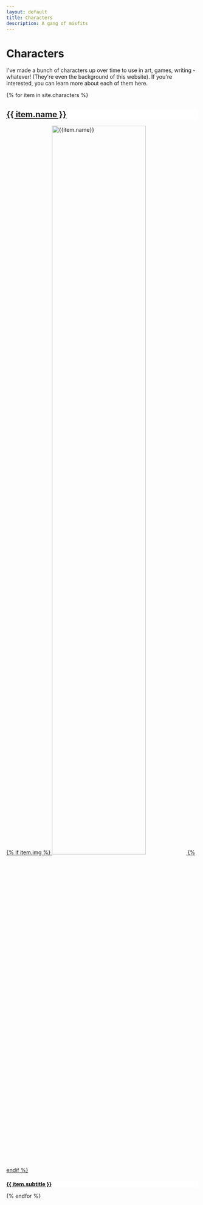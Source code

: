 ```yaml
---
layout: default
title: Characters
description: A gang of misfits
---
```

# Characters

I've made a bunch of characters up over time to use in art, games, writing - whatever! (They're even the background of this website). If you're interested, you can learn more about each of them here.

<div class='card-container'>
{% for item in site.characters %}

<a href='{{ item.url }}'>
<div class='char-card' style='background-color:{{item.bgcolor}};'>
    <h2 style='background-color:white;'>{{ item.name }}</h2>
    {% if item.img %}
    <img alt='{{item.name}}' src='{{item.img}}' style='height:70%;width:auto;'>
    {% endif %}
    <h3 style='color: black;font-size:100%;background-color:white;'>{{ item.subtitle }}</h3>
</div>
</a>

{% endfor %}
</div>
